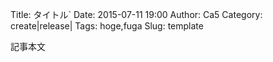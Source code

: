 Title: タイトル`
Date: 2015-07-11 19:00
Author: Ca5
Category: create|release|
Tags: hoge,fuga
Slug: template

記事本文
